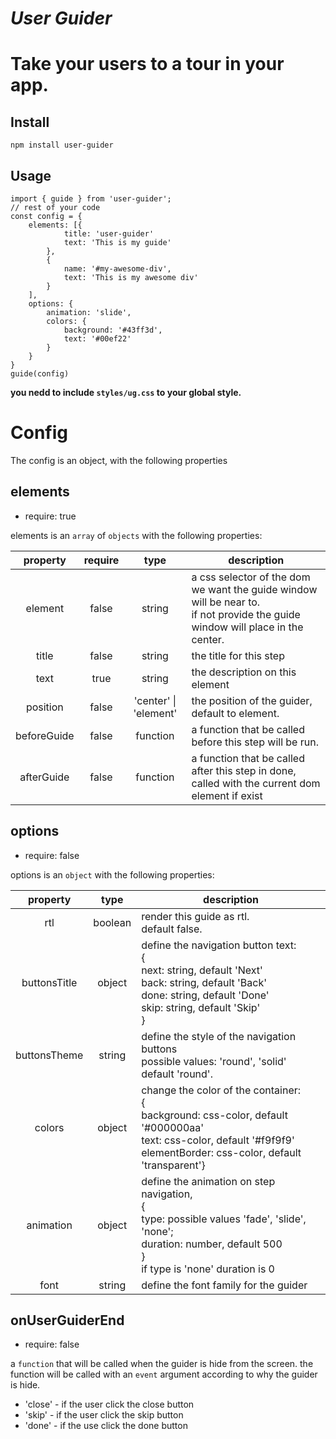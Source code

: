 # **_User Guider_**
# Take your users to a tour in your app. 
## Install 
`npm install user-guider`

## Usage
```
import { guide } from 'user-guider';
// rest of your code
const config = {
    elements: [{
            title: 'user-guider'
            text: 'This is my guide'
        },
        {
            name: '#my-awesome-div',
            text: 'This is my awesome div'
        }
    ],
    options: {
        animation: 'slide',
        colors: {
            background: '#43ff3d',
            text: '#00ef22'
        }
    }
}
guide(config)
```
**you nedd to include `styles/ug.css` to your global style.**

# Config
The config is an object, with the following properties
## elements
* require: true

elements is an `array` of `objects` with the following properties:

| property | require |  type  | description                                                                                                                     |
|:--------:|:-------:|:------:|---------------------------------------------------------------------------------------------------------------------------------|
|   element   |  false  | string | a css selector of the dom we want the guide window will be near to.<br> if not provide the guide window will place in the center. |
|   title  |  false  | string | the title for this step                                                                                                         |
|   text   |   true  | string | the description on this element                                                                                                 |                                                                                                                               |
| position | false | 'center' &verbar; 'element' | the position of the guider, default to element. |
| beforeGuide| false| function| a function that be called before this step will be run.|
| afterGuide| false | function | a function that be called after this step in done, called with the current dom element if exist |
 
## options
* require: false

options is an `object` with the following properties:

|   property   	|   type  	| description                                                                                                                                                       	|
|:------------:	|:-------:	|-------------------------------------------------------------------------------------------------------------------------------------------------------------------	|
|      rtl     	| boolean 	| render this guide as rtl.<br>default false.                                                                                                                       	|
| buttonsTitle 	|  object 	| define the navigation button text:<br>{<br>next: string, default 'Next'<br>back: string, default 'Back'<br>done: string, default 'Done'<br>skip: string, default 'Skip'<br>} 	|
| buttonsTheme  | string    | define the style of the navigation buttons <br> possible values: 'round', 'solid' <br> default 'round'.                                                                       |
|    colors    	| object  	| change the color of the container:<br>{<br>background: css-color, default '#000000aa'<br>text: css-color, default '#f9f9f9'<br>elementBorder: css-color, default 'transparent'}                                                   	|
|  animation  	| object  	| define the animation on step navigation, <br>{<br>type: possible values 'fade', 'slide', 'none';<br>duration: number, default 500<br>}<br>if type is 'none' duration is 0                                                   	|
| font | string | define the font family for the guider |

## onUserGuiderEnd
* require: false

a `function` that will be called when the guider is hide from the screen.
the function will be called with an `event` argument according to why the guider is hide.
* 'close' - if the user click the close button
* 'skip' - if the user click the skip button
* 'done' - if the use click the done button

